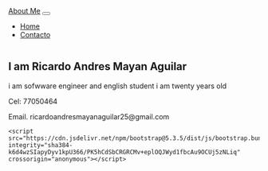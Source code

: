 <!DOCTYPE html>
<html lang="en">
<head>
    <meta charset="UTF-8">
    <meta name="viewport" content="width=device-width, initial-scale=1.0">
    <title>About me</title>
    <link href="https://cdn.jsdelivr.net/npm/bootstrap@5.3.5/dist/css/bootstrap.min.css" rel="stylesheet" integrity="sha384-SgOJa3DmI69IUzQ2PVdRZhwQ+dy64/BUtbMJw1MZ8t5HZApcHrRKUc4W0kG879m7" crossorigin="anonymous">
    <link rel="stylesheet" href="style.css">
</head>
<body>
    <div class="container">
        <nav class="navbar navbar-expand-lg bg-body-tertiary">
            <div class="container-fluid">
              <a class="navbar-brand" href="index.html">About Me</a>
              <button class="navbar-toggler" type="button" data-bs-toggle="collapse" data-bs-target="#navbarNav" aria-controls="navbarNav" aria-expanded="false" aria-label="Toggle navigation">
                <span class="navbar-toggler-icon"></span>
              </button>
              <div class="collapse navbar-collapse" id="navbarNav">
                <ul class="navbar-nav">
                  <li class="nav-item">
                    <a class="nav-link active" aria-current="page" href="#">Home</a>
                  </li>
                  <li class="nav-item">
                    <a class="nav-link" href="contact.html">Contacto</a>
                  </li>
                </ul>
              </div>
            </div>
          </nav>
          <div class="row">
            <div class="col-md-3 align-center">
                <img src="programador.jpg" alt="" srcset="" class="img img-responsive ">
            </div>
            <div class="col-md-12">
              <div class="row">
                <div class="col-md-12">
                  <h2>I am Ricardo Andres Mayan Aguilar</h2>
                  <p>i am sofwware engineer and english student i am twenty years old </p>
                </div>
              </div>
            </div>
          </div>
          <div class="row">
            <div class="col-md-3">
              <p>Cel: 77050464</p>
              <p>Email. ricardoandresmayanaguilar25@gmail.com</p>
            </div>
          </div>
    </div>

    <script src="https://cdn.jsdelivr.net/npm/bootstrap@5.3.5/dist/js/bootstrap.bundle.min.js" integrity="sha384-k6d4wzSIapyDyv1kpU366/PK5hCdSbCRGRCMv+eplOQJWyd1fbcAu9OCUj5zNLiq" crossorigin="anonymous"></script>
</body>
</html>
